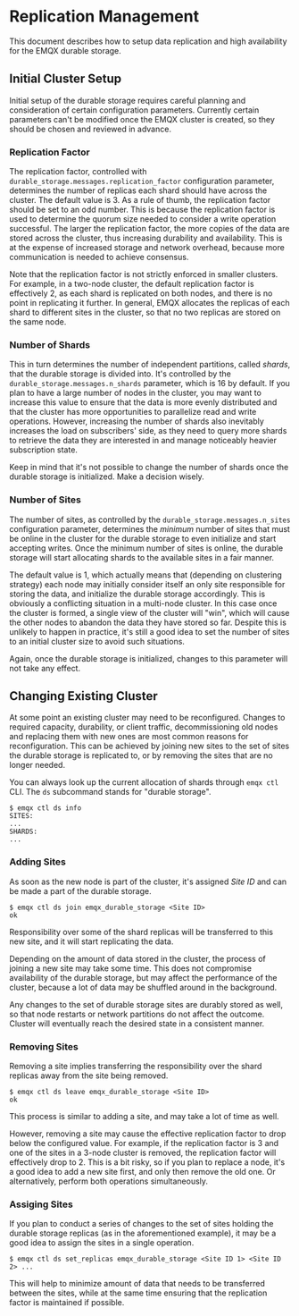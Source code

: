 # Replication Management

This document describes how to setup data replication and high availability for the EMQX durable storage.

## Initial Cluster Setup

Initial setup of the durable storage requires careful planning and consideration of certain configuration parameters.
Currently certain parameters can't be modified once the EMQX cluster is created, so they should be chosen and reviewed in advance.

### Replication Factor

The replication factor, controlled with `durable_storage.messages.replication_factor` configuration parameter, determines the number of replicas each shard should have across the cluster. The default value is 3. As a rule of thumb, the replication factor should be set to an odd number. This is because the replication factor is used to determine the quorum size needed to consider a write operation successful. The larger the replication factor, the more copies of the data are stored across the cluster, thus increasing durability and availability. This is at the expense of increased storage and network overhead, because more communication is needed to achieve consensus.

Note that the replication factor is not strictly enforced in smaller clusters. For example, in a two-node cluster, the default replication factor is effectively 2, as each shard is replicated on both nodes, and there is no point in replicating it further. In general, EMQX allocates the replicas of each shard to different sites in the cluster, so that no two replicas are stored on the same node.

### Number of Shards

This in turn determines the number of independent partitions, called _shards_, that the durable storage is divided into. It's controlled by the `durable_storage.messages.n_shards` parameter, which is 16 by default. If you plan to have a large number of nodes in the cluster, you may want to increase this value to ensure that the data is more evenly distributed and that the cluster has more opportunities to parallelize read and write operations. However, increasing the number of shards also inevitably increases the load on subscribers' side, as they need to query more shards to retrieve the data they are interested in and manage noticeably heavier subscription state.

Keep in mind that it's not possible to change the number of shards once the durable storage is initialized. Make a decision wisely.

### Number of Sites

The number of sites, as controlled by the `durable_storage.messages.n_sites` configuration parameter, determines the _minimum_ number of sites that must be online in the cluster for the durable storage to even initialize and start accepting writes. Once the minimum number of sites is online, the durable storage will start allocating shards to the available sites in a fair manner.

The default value is 1, which actually means that (depending on clustering strategy) each node may initially consider itself an only site responsible for storing the data, and initialize the durable storage accordingly. This is obviously a conflicting situation in a multi-node cluster. In this case once the cluster is formed, a single view of the cluster will "win", which will cause the other nodes to abandon the data they have stored so far. Despite this is unlikely to happen in practice, it's still a good idea to set the number of sites to an initial cluster size to avoid such situations.

Again, once the durable storage is initialized, changes to this parameter will not take any effect.

## Changing Existing Cluster

At some point an existing cluster may need to be reconfigured. Changes to required capacity, durability, or client traffic, decommissioning old nodes and replacing them with new ones are most common reasons for reconfiguration. This can be achieved by joining new sites to the set of sites the durable storage is replicated to, or by removing the sites that are no longer needed.

You can always look up the current allocation of shards through `emqx ctl` CLI. The `ds` subcommand stands for "durable storage".
```shell
$ emqx ctl ds info
SITES:
...
SHARDS:
...
```

### Adding Sites

As soon as the new node is part of the cluster, it's assigned _Site ID_ and can be made a part of the durable storage.
```shell
$ emqx ctl ds join emqx_durable_storage <Site ID>
ok
```

Responsibility over some of the shard replicas will be transferred to this new site, and it will start replicating the data.

Depending on the amount of data stored in the cluster, the process of joining a new site may take some time. This does not compromise availability of the durable storage, but may affect the performance of the cluster, because a lot of data may be shuffled around in the background.

Any changes to the set of durable storage sites are durably stored as well, so that node restarts or network partitions do not affect the outcome. Cluster will eventually reach the desired state in a consistent manner.

### Removing Sites

Removing a site implies transferring the responsibility over the shard replicas away from the site being removed.
```shell
$ emqx ctl ds leave emqx_durable_storage <Site ID>
ok
```

This process is similar to adding a site, and may take a lot of time as well.

However, removing a site may cause the effective replication factor to drop below the configured value. For example, if the replication factor is 3 and one of the sites in a 3-node cluster is removed, the replication factor will effectively drop to 2. This is a bit risky, so if you plan to replace a node, it's a good idea to add a new site first, and only then remove the old one. Or alternatively, perform both operations simultaneously.

### Assiging Sites

If you plan to conduct a series of changes to the set of sites holding the durable storage replicas (as in the aforementioned example), it may be a good idea to assign the sites in a single operation.
```shell
$ emqx ctl ds set_replicas emqx_durable_storage <Site ID 1> <Site ID 2> ...
```

This will help to minimize amount of data that needs to be transferred between the sites, while at the same time ensuring that the replication factor is maintained if possible.
